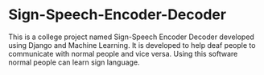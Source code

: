# Sign-Speech-Encoder-Decoder
This is a college project named Sign-Speech Encoder Decoder developed using Django and Machine Learning. It is developed to help deaf people to communicate with normal people and vice versa. Using this software normal people can learn sign language.
